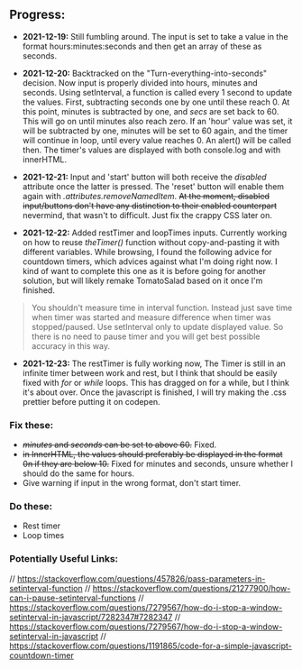 ## Progress:
+ **2021-12-19:** Still fumbling around. The input is set to take a value in the format hours:minutes:seconds and then get an array of these as seconds. 

+ **2021-12-20:** Backtracked on the "Turn-everything-into-seconds" decision. Now input is properly divided into hours, minutes and seconds. Using setInterval, a function is called every 1 second to update the values. First, subtracting seconds one by one until these reach 0. At this point, minutes is subtracted by one, and *secs* are set back to 60. This will go on until minutes also reach zero. If an 'hour' value was set, it will be subtracted by one, minutes will be set to 60 again, and the timer will continue in loop, until every value reaches 0. An alert() will be called then. The timer's values are displayed with both console.log and with innerHTML. 

+ **2021-12-21:** Input and 'start' button will both receive the *disabled* attribute once the latter is pressed. The 'reset' button will enable them again with *.attributes.removeNamedItem*. ~~At the moment, disabled input/buttons don't have any distinction to their enabled counterpart~~ nevermind, that wasn't to difficult. Just fix the crappy CSS later on.

+ **2021-12-22:** Added restTimer and loopTimes inputs. Currently working on how to reuse *theTimer()* function without copy-and-pasting it with different variables. While browsing, I found the following advice for countdown timers, which advices against what I'm doing right now. I kind of want to complete this one as it is before going for another solution, but will likely remake TomatoSalad based on it once I'm finished.

> You shouldn't measure time in interval function. Instead just save time when timer was started and measure difference when timer was stopped/paused. Use setInterval only to update displayed value. So there is no need to pause timer and you will get best possible accuracy in this way.

+ **2021-12-23:** The restTimer is fully working now, The Timer is still in an infinite timer between work and rest, but I think that should be easily fixed with *for* or *while* loops. This has dragged on for a while, but I think it's about over. Once the javascript is finished, I will try making the .css prettier before putting it on codepen.


### Fix these:
+ ~~*minutes* and *seconds* can be set to above 60.~~ Fixed.
+ ~~in InnerHTML, the values should preferably be displayed in the format 0n if they are below 10.~~ Fixed for minutes and seconds, unsure whether I should do the same for hours.
+ Give warning if input in the wrong format, don't start timer. 

### Do these:
+ Rest timer
+ Loop times


### Potentially Useful Links:

// https://stackoverflow.com/questions/457826/pass-parameters-in-setinterval-function
// https://stackoverflow.com/questions/21277900/how-can-i-pause-setinterval-functions
// https://stackoverflow.com/questions/7279567/how-do-i-stop-a-window-setinterval-in-javascript/7282347#7282347
// https://stackoverflow.com/questions/7279567/how-do-i-stop-a-window-setinterval-in-javascript
// https://stackoverflow.com/questions/1191865/code-for-a-simple-javascript-countdown-timer

